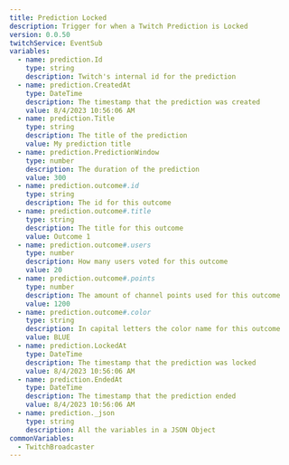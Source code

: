 ```yaml
---
title: Prediction Locked
description: Trigger for when a Twitch Prediction is Locked
version: 0.0.50
twitchService: EventSub
variables:
  - name: prediction.Id
    type: string
    description: Twitch's internal id for the prediction
  - name: prediction.CreatedAt
    type: DateTime
    description: The timestamp that the prediction was created
    value: 8/4/2023 10:56:06 AM
  - name: prediction.Title
    type: string
    description: The title of the prediction
    value: My prediction title
  - name: prediction.PredictionWindow
    type: number
    description: The duration of the prediction
    value: 300
  - name: prediction.outcome#.id
    type: string
    description: The id for this outcome
  - name: prediction.outcome#.title
    type: string
    description: The title for this outcome
    value: Outcome 1
  - name: prediction.outcome#.users
    type: number
    description: How many users voted for this outcome
    value: 20
  - name: prediction.outcome#.points
    type: number
    description: The amount of channel points used for this outcome
    value: 1200
  - name: prediction.outcome#.color
    type: string
    description: In capital letters the color name for this outcome
    value: BLUE
  - name: prediction.LockedAt
    type: DateTime
    description: The timestamp that the prediction was locked
    value: 8/4/2023 10:56:06 AM
  - name: prediction.EndedAt
    type: DateTime
    description: The timestamp that the prediction ended
    value: 8/4/2023 10:56:06 AM
  - name: prediction._json
    type: string
    description: All the variables in a JSON Object
commonVariables:
  - TwitchBroadcaster
---
```

